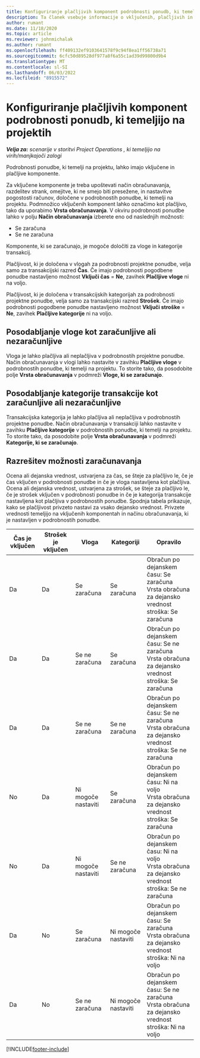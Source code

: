```yaml
---
title: Konfiguriranje plačljivih komponent podrobnosti ponudb, ki temeljijo na projektih
description: Ta članek vsebuje informacije o vključenih, plačljivih in neplačljivih komponentah v vrsticah s ponudbami na podlagi projekta.
author: rumant
ms.date: 11/18/2020
ms.topic: article
ms.reviewer: johnmichalak
ms.author: rumant
ms.openlocfilehash: ff409132ef9103641578f9c94f8ea1ff56738a71
ms.sourcegitcommit: 6cfc50d89528df977a8f6a55c1ad39d99800d9b4
ms.translationtype: MT
ms.contentlocale: sl-SI
ms.lasthandoff: 06/03/2022
ms.locfileid: "8915572"
---
```

# <a name="configure-the-chargeable-components-of-a-project-based-quote-line"></a>Konfiguriranje plačljivih komponent podrobnosti ponudb, ki temeljijo na projektih

_**Velja za:** scenarije v storitvi Project Operations , ki temeljijo na virih/manjkajoči zalogi_

Podrobnosti ponudbe, ki temelji na projektu, lahko imajo vključene in plačljive komponente.

Za vključene komponente je treba upoštevati način obračunavanja, razdelitev strank, omejitve, ki ne smejo biti presežene, in nastavitve pogostosti računov, določene v podrobnostih ponudbe, ki temelji na projektu.
Podmnožico vključenih komponent lahko označimo kot plačljivo, tako da uporabimo **Vrsta obračunavanja**. V okviru podrobnosti ponudbe lahko v polju **Način obračunavanja** izberete eno od naslednjih možnosti:

   - Se zaračuna
   - Se ne zaračuna

Komponente, ki se zaračunajo, je mogoče določiti za vloge in kategorije transakcij.

Plačljivost, ki je določena v vlogah za podrobnosti projektne ponudbe, velja samo za transakcijski razred **Čas**. Če imajo podrobnosti pogodbene ponudbe nastavljeno možnost **Vključi čas** = **Ne**, zavihek **Plačljive vloge** ni na voljo.

Plačljivost, ki je določena v transakcijskih kategorijah za podrobnosti projektne ponudbe, velja samo za transakcijski razred **Strošek**. Če imajo podrobnosti pogodbene ponudbe nastavljeno možnost **Vključi stroške** = **Ne**, zavihek **Plačljive kategorije** ni na voljo.

## <a name="update-a-role-to-be-chargeable-or-non-chargeable"></a>Posodabljanje vloge kot zaračunljive ali nezaračunljive
Vloga je lahko plačljiva ali neplačljiva v podrobnostih projektne ponudbe. Način obračunavanja v vlogi lahko nastavite v zavihku **Plačljive vloge** v podrobnostih ponudbe, ki temelji na projektu. To storite tako, da posodobite polje **Vrsta obračunavanja** v podmreži **Vloge, ki se zaračunajo**. 

## <a name="update-a-transaction-category-to-be-chargeable-or-non-chargeable"></a>Posodabljanje kategorije transakcije kot zaračunljive ali nezaračunljive
Transakcijska kategorija je lahko plačljiva ali neplačljiva v podrobnostih projektne ponudbe. Način obračunavanja v transakciji lahko nastavite v zavihku **Plačljive kategorije** v podrobnostih ponudbe, ki temelji na projektu. To storite tako, da posodobite polje **Vrsta obračunavanja** v podmreži **Kategorije, ki se zaračunajo**. 

## <a name="resolve-chargeability"></a>Razrešitev možnosti zaračunavanja

Ocena ali dejanska vrednost, ustvarjena za čas, se šteje za plačljivo le, če je čas vključen v podrobnosti ponudbe in če je vloga nastavljena kot plačljiva.
Ocena ali dejanska vrednost, ustvarjena za strošek, se šteje za plačljivo le, če je strošek vključen v podrobnosti ponudbe in če je kategorija transakcije nastavljena kot plačljiva v podrobnostih ponudbe. Spodnja tabela prikazuje, kako se plačljivost privzeto nastavi za vsako dejansko vrednost. Privzete vrednosti temeljijo na vključenih komponentah in načinu obračunavanja, ki je nastavljen v podrobnostih ponudbe.

| Čas je vključen | Strošek je vključen | Vloga | Kategoriji | Opravilo |
| --- | --- | --- | --- | --- |
| Da | Da | Se zaračuna | Se zaračuna | Obračun po dejanskem času: Se zaračuna </br>Vrsta obračuna za dejansko vrednost stroška: Se zaračuna |
| Da | Da | Se ne zaračuna | Se zaračuna | Obračun po dejanskem času: Se ne zaračuna </br>Vrsta obračuna za dejansko vrednost stroška: Se zaračuna |
| Da | Da | Se ne zaračuna | Se ne zaračuna | Obračun po dejanskem času: Se ne zaračuna </br>Vrsta obračuna za dejansko vrednost stroška: Se ne zaračuna |
| No | Da | Ni mogoče nastaviti | Se zaračuna | Obračun po dejanskem času: Ni na voljo </br>Vrsta obračuna za dejansko vrednost stroška: Se zaračuna |
| No | Da | Ni mogoče nastaviti | Se ne zaračuna | Obračun po dejanskem času: Ni na voljo </br>Vrsta obračuna za dejansko vrednost stroška: Se ne zaračuna |
| Da | No | Se zaračuna | Ni mogoče nastaviti | Obračun po dejanskem času: Se zaračuna </br>Vrsta obračuna za dejansko vrednost stroška: Ni na voljo |
| Da | No | Se ne zaračuna | Ni mogoče nastaviti | Obračun po dejanskem času: Se ne zaračuna </br> Vrsta obračuna za dejansko vrednost stroška: Ni na voljo |


[!INCLUDE[footer-include](../includes/footer-banner.md)]